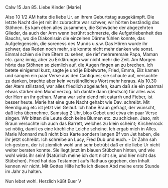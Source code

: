  Calw 15 Jan 85.
Liebe Kinder [Marie]

Also 10 1/2 AM hatte die liebe Ur. an ihrem Geburtstag ausgekämpft. Die letzte Nacht die jet mit ihr zubrachte war schwer, wir hörten beständig das Stöhnen. Es kam eben alles zusammen, die Schwäche der abgezehrten Glieder, da auch der Arm wenn berührt schmerzte, die Aufgetriebenheit des Bauchs, wo die Diakonissin die einzelnen Därme fühlen konnte, das Aufgelegensein, die soreness des Munds u.s.w. Das Hören wurde ihr schwer, das Reden noch mehr, sie konnte nicht mehr danken wie sonst. Einmal schien sie ihre Eltern zu sehen, sie rief mehreremale Papa, Maman etc. ganz innig, aber zu Erklärungen war nicht mehr die Zeit. Am Morgen hörte das Stöhnen so ziemlich auf, die Augen fingen an zu brechen. Ich betete einigemal kurz, sagte je und je Bibelworte, Fried, Emma, Eliz kamen und sangen ein paar Verse aus den Cantiques; sie schaute auf, versuchte zu danken, brachte aber kein verständliches Wort mehr heraus. Als 10.30 der Atem stillstand, war alles friedlich abgelaufen, kaum daß sie ein paarmal etwas stärker den Mund verzog. Ich dankte dann (deutsch) für alles was der Herr an ihr gethan. Mama war sehr elend mit catarrh und Fieber, ist besser heute. Marie hat eine gute Nacht gehabt wie Dav. schreibt. Mit Beerdigung etc ist jetzt viel Geläuf. Ich habe Braun gefragt, der wünscht, daß ichs übernehme. Samstag 2 Uhr, blos Gebet und etwa ein paar Verse singen. Wir bitten die Leute doch keine Blumen etc. zu schicken. Jaso, mit Braun versuchte ich auch das Barrett, welches zu klein scheint; Kirchenrock sei nötig, damit es eine kirchliche Leiche scheine. Ich ergab mich in Alles. Marie Monnard muß nicht blos Karte sondern langen Bf von Jet haben, die ihr jetzt schreibt. Ich schreibe an Lucy, Fred Dub und euch. - Dr Zahn sah ich gestern, der ist ziemlich wohl und sehr betrübt daß er die liebe Ur nicht weiter beraten konnte. Sie liegt jetzt im blauen Stübchen hinten, und wie wohl wirds ihr sein! (Natürlich meine ich dort nicht sie, und hier nicht das Stübchen). Fried hat das Testament aufs Rathaus gegeben, den Inhalt kennen wir nicht. Mit Gottes Hilfe hoffe ich diesen Abd meine erste Stunde im Jahr zu halten.

 Nun lebet wohl. Herzlich küßt
 Euer V
